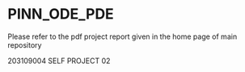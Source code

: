 # PINN_ODE_PDE

Please refer to the pdf project report given in the home page of main repository

203109004 SELF PROJECT 02
